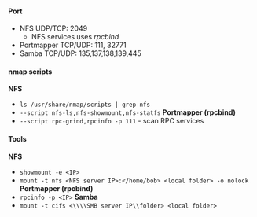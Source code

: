 #### Port
- NFS UDP/TCP: 2049
    - NFS services uses *rpcbind*
- Portmapper TCP/UDP: 111, 32771
- Samba TCP/UDP: 135,137,138,139,445
#### nmap scripts
__NFS__
* `ls /usr/share/nmap/scripts | grep nfs`
* `--script nfs-ls,nfs-showmount,nfs-statfs`
__Portmapper (rpcbind)__
* `--script rpc-grind,rpcinfo -p 111` - scan RPC services 
#### Tools
__NFS__
* `showmount -e <IP>`
* `mount -t nfs <NFS server IP>:</home/bob> <local folder> -o nolock`
__Portmapper (rpcbind)__
* `rpcinfo -p <IP>`
__Samba__
* `mount -t cifs <\\\\SMB server IP\\folder> <local folder>`
